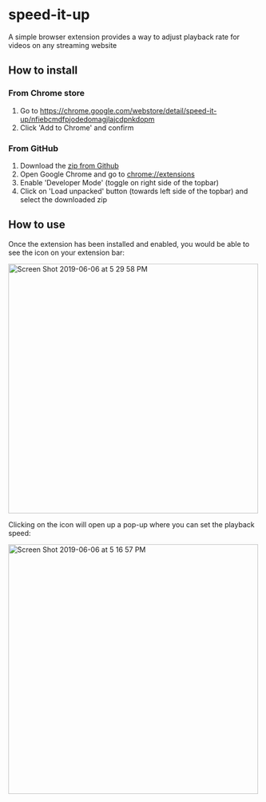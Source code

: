 # speed-it-up

A simple browser extension provides a way to adjust playback rate for videos on any streaming website

## How to install

### From Chrome store
1. Go to https://chrome.google.com/webstore/detail/speed-it-up/nfiebcmdfpjodedomagjlajcdpnkdopm
2. Click 'Add to Chrome' and confirm

### From GitHub

1. Download the [zip from Github](https://github.com/devenbansod/speed-it-up/releases)
2. Open Google Chrome and go to [chrome://extensions](chrome://extensions)
3. Enable 'Developer Mode' (toggle on right side of the topbar)
4. Click on 'Load unpacked' button (towards left side of the topbar) and select the downloaded zip


## How to use

Once the extension has been installed and enabled, you would be able to see the icon on your extension bar:

<img width="500" alt="Screen Shot 2019-06-06 at 5 29 58 PM" src="https://user-images.githubusercontent.com/5762808/59031369-1b330d00-8881-11e9-84c8-fe708ad46af2.png">

Clicking on the icon will open up a pop-up where you can set the playback speed:

<img width="500" alt="Screen Shot 2019-06-06 at 5 16 57 PM" src="https://user-images.githubusercontent.com/5762808/59030632-24bb7580-887f-11e9-8316-fac57871bb33.png">
